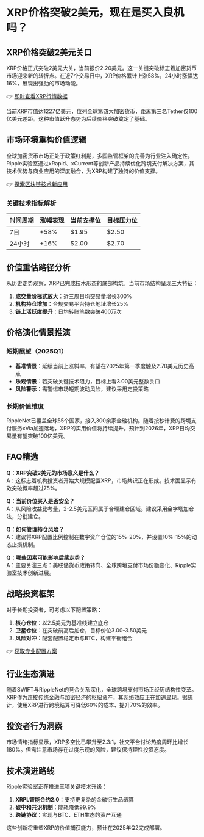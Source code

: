 # XRP价格突破2美元，现在是买入良机吗？

## XRP价格突破2美元关口

XRP价格正式突破2美元大关，当前报价2.20美元。这一关键突破标志着加密货币市场迎来新的转折点。在近7个交易日中，XRP价格累计上涨58%，24小时涨幅达16%，展现出强劲的市场动能。

👉 [即时查看XRP行情数据](https://bit.ly/okx_welcome)

当前XRP市值达1227亿美元，位列全球第四大加密货币，距离第三名Tether仅100亿美元差距。这种市值跃升态势为后续价格突破奠定了基础。

## 市场环境重构价值逻辑

全球加密货币市场正处于政策红利期，多国监管框架的完善为行业注入确定性。Ripple实验室通过xRapid、xCurrent等创新产品持续优化跨境支付解决方案，其技术优势与商业应用的深度融合，为XRP构建了独特的价值支撑。

👉 [探索区块链技术新应用](https://bit.ly/okx_welcome)

### 关键技术指标解析
| 时间周期 | 涨幅表现 | 当前支撑位 | 目标压力位 |
|---------|---------|-----------|-----------|
| 7日     | +58%    | $1.95     | $2.50     |
| 24小时  | +16%    | $2.00     | $2.70     |

## 价值重估路径分析

从历史走势观察，XRP已完成技术形态的底部构筑。当前市场结构呈现三大特征：
1. **成交量阶梯式放大**：近三周日均交易量增长300%
2. **机构持仓增加**：合规交易平台持仓地址增长25%
3. **链上活跃度提升**：日均转账笔数突破400万次

## 价格演化情景推演

### 短期展望（2025Q1）
- **基准情景**：延续当前上涨斜率，有望在2025年第一季度触及2.70美元历史高点
- **乐观情景**：若突破关键技术阻力，目标上看3.00美元整数关口
- **风险警示**：需警惕市场短期波动风险，建议采用定投策略

### 长期价值维度
RippleNet已覆盖全球55个国家，接入300余家金融机构。随着按秒计费的跨境支付服务xVia加速落地，XRP的实用价值将持续提升。预计到2026年，XRP日均交易量有望突破100亿美元。

## FAQ精选

**Q：XRP突破2美元的市场意义是什么？**  
A：这标志着机构投资者开始大规模配置XRP，市场共识正在形成。技术面显示有效突破概率超过75%。

**Q：当前价位买入是否安全？**  
A：从风险收益比考量，2-2.5美元区间属于合理建仓区域。建议采用金字塔加仓法，分批建仓。

**Q：如何管理持仓风险？**  
A：建议将XRP配置比例控制在数字资产仓位的15%-20%，并设置10%-15%的动态止损机制。

**Q：哪些因素可能影响后续走势？**  
A：主要关注三点：美联储货币政策转向、全球跨境支付市场份额变化、Ripple实验室技术创新进展。

## 战略投资框架

对于长期投资者，可考虑以下配置策略：
1. **核心仓位**：以2.5美元为基准线建立底仓
2. **卫星仓位**：在突破前高后加仓，目标价位3.00-3.50美元
3. **风险对冲**：配套配置稳定币与BTC，构建平衡组合

👉 [获取专业配置方案](https://bit.ly/okx_welcome)

## 行业生态演进

随着SWIFT与RippleNet的竞合关系深化，全球跨境支付市场正经历结构性变革。XRP作为连接传统金融与加密经济的枢纽资产，其网络效应正在加速显现。据统计，使用XRP进行跨境结算可降低60%的成本、提升70%的效率。

## 投资者行为洞察

市场情绪指标显示，XRP多空比已攀升至2.3:1，社交平台讨论热度周环比增长180%。但需注意市场存在过度乐观的风险，建议保持理性投资态度。

## 技术演进路线

Ripple实验室正在推进三项关键技术升级：
1. **XRPL智能合约2.0**：支持更复杂的金融衍生品结算
2. **碳中和共识机制**：能耗降低99.9%
3. **跨链协议**：实现与BTC、ETH生态的资产互通

这些创新将重塑XRP的价值捕获能力，预计在2025年Q2完成部署。
